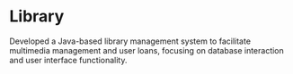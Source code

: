 # Library
Developed a Java-based library management system to facilitate multimedia management and user loans, focusing on database interaction and user interface functionality.
